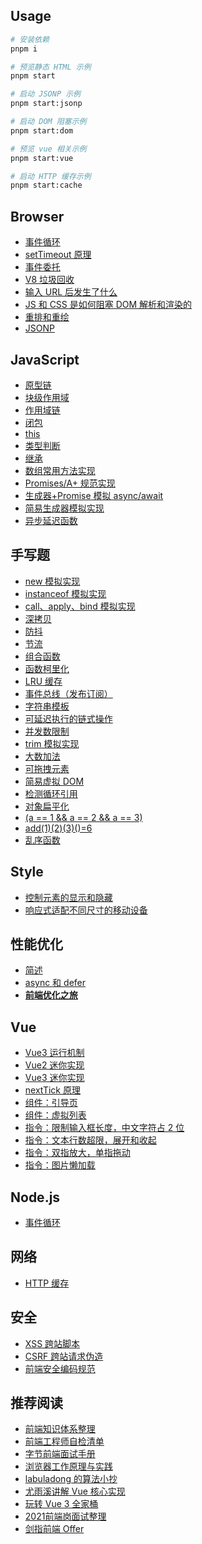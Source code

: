 ## Usage

```sh
# 安装依赖
pnpm i

# 预览静态 HTML 示例
pnpm start

# 启动 JSONP 示例
pnpm start:jsonp

# 启动 DOM 阻塞示例
pnpm start:dom

# 预览 vue 相关示例
pnpm start:vue

# 启动 HTTP 缓存示例
pnpm start:cache
```

## Browser

- [事件循环](./src/browser/event-loop/readme.md)
- [setTimeout 原理](./src/browser/event-loop/setTimeout.md)
- [事件委托](./src/browser/event-delegation/readme.md)
- [V8 垃圾回收](./src/browser/garbage-collection/readme.md)
- [输入 URL 后发生了什么](./src/browser/input-url/readme.md)
- [JS 和 CSS 是如何阻塞 DOM 解析和渲染的](./src/browser/how-js-and-css-block-dom/readme.md)
- [重排和重绘](./src/browser/reflow-and-repaint/readme.md)
- [JSONP](./src/browser/jsonp/client.html)

## JavaScript

- [原型链](./src/js/prototype-chain/readme.md)
- [块级作用域](./src/js/scope/block.md)
- [作用域链](./src/js/scope/chain.md)
- [闭包](./src/js/scope/closure.md)
- [this](./src/js/this/readme.md)
- [类型判断](./src/js/types.js)
- [继承](./src/js/extend.js)
- [数组常用方法实现](./src/js/array.js)
- [Promises/A+ 规范实现](./src/js/promise/index.js)
- [生成器+Promise 模拟 async/await](./src/js/generator/co.js)
- [简易生成器模拟实现](./src/js/generator/index.js)
- [异步延迟函数](./src/js/sleep.js)

## 手写题

- [new 模拟实现](./src/handwritten/fake-new.js)
- [instanceof 模拟实现](./src/handwritten/instance-of.js)
- [call、apply、bind 模拟实现](./src/handwritten/this-func.js)
- [深拷贝](./src/handwritten/deep-clone.js)
- [防抖](./src/handwritten/debounce.js)
- [节流](./src/handwritten/throttle.js)
- [组合函数](./src/handwritten/compose.js)
- [函数柯里化](./src/handwritten/curry.js)
- [LRU 缓存](./src/handwritten/LRU/v2.js)
- [事件总线（发布订阅）](./src/handwritten/event-emitter.js)
- [字符串模板](./src/handwritten/template.js)
- [可延迟执行的链式操作](./src/handwritten/lazy-man.js)
- [并发数限制](./src/handwritten/async-limit/v1.js)
- [trim 模拟实现](./src/handwritten/trim.js)
- [大数加法](./src/handwritten/big-add.js)
- [可拖拽元素](./src/handwritten/drag.html)
- [简易虚拟 DOM](./src/handwritten/vnode.html)
- [检测循环引用](./src/handwritten/has-cycle.js)
- [对象扁平化](./src/handwritten/flatten.js)
- [(a == 1 && a == 2 && a == 3)](./src/handwritten/auto-plus.js)
- [add(1)(2)(3)()=6](./src/handwritten/magic-add.js)
- [乱序函数](./src/handwritten/shuffle.js)

## Style

- [控制元素的显示和隐藏](./src/style/show-or-hide.html)
- [响应式适配不同尺寸的移动设备](./src/style/responsive-by-rem/rem.less)

## 性能优化
- [简述](./src/performance/readme.md)
- [async 和 defer](./src/performance/async-vs-defer.md)
- [**前端优化之旅**](https://www.alienzhou.com/projects/fe-performance-journey/)

## Vue

- [Vue3 运行机制](./src/vue/docs/v3/index.md)
- [Vue2 迷你实现](https://github.com/vue-hotel/mini-vue-2)
- [Vue3 迷你实现](https://github.com/cuixiaorui/mini-vue)
- [nextTick 原理](./src/vue/docs/nextTick/readme.md)
- [组件：引导页](./src/vue/src/components/intro/intro.js)
- [组件：虚拟列表](./src/vue/src/components/virtualList/demo.vue)
- [指令：限制输入框长度，中文字符占 2 位](./src/vue/src/directives/maxlength.js)
- [指令：文本行数超限，展开和收起](./src/vue/src/directives/moreline.js)
- [指令：双指放大，单指拖动](./src/vue/src/directives/zoom.js)
- [指令：图片懒加载](./src/vue/src/directives/lazyload.js)

## Node.js

- [事件循环](./src/node/event-loop/main.js)

## 网络

- [HTTP 缓存](./src/network/cache/readme.md)

## 安全

- [XSS 跨站脚本](./src/security/xss.md)
- [CSRF 跨站请求伪造](./src/security/csrf.md)
- [前端安全编码规范](https://segmentfault.com/a/1190000037657222)

## 推荐阅读

- [前端知识体系整理](https://jsgodroad.com/interview)
- [前端工程师自检清单](https://juejin.cn/post/6844903830887366670#heading-1)
- [字节前端面试手册](https://bytedance.feishu.cn/base/app8Ok6k9qafpMkgyRbfgxeEnet?from=from_copylink)
- [浏览器工作原理与实践](https://time.geekbang.org/column/intro/100033601?code=ioec5oi7MyP4QLb8ZUmXV9OiXdifKAeos3f2AKXPNIo%3D&page=A)
- [labuladong 的算法小抄](https://labuladong.gitee.io/algo/)
- [尤雨溪讲解 Vue 核心实现](https://www.bilibili.com/video/BV1d4411v7UX)
- [玩转 Vue 3 全家桶](https://time.geekbang.org/column/intro/100094401?code=p5I8okGnRHfR67OkuyktunHxGUUgxaVlm02vdhIdVa4%3D&source=app_share&page=A)
- [2021前端岗面试整理](https://juejin.cn/post/6991724298197008421)
- [剑指前端 Offer](https://interview-manual.gitee.io/awesome-interview)
